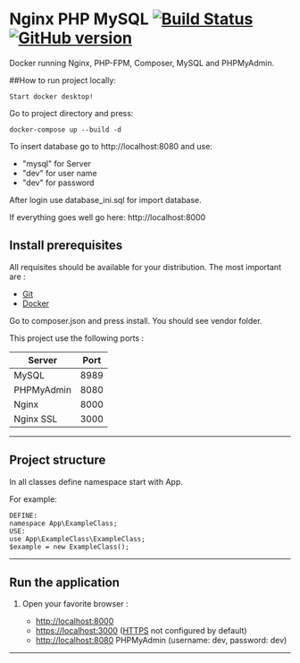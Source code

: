 # Nginx PHP MySQL [![Build Status](https://travis-ci.org/nanoninja/docker-nginx-php-mysql.svg?branch=master)](https://travis-ci.org/nanoninja/docker-nginx-php-mysql) [![GitHub version](https://badge.fury.io/gh/nanoninja%2Fdocker-nginx-php-mysql.svg)](https://badge.fury.io/gh/nanoninja%2Fdocker-nginx-php-mysql)

Docker running Nginx, PHP-FPM, Composer, MySQL and PHPMyAdmin.

##How to run project locally:
```
Start docker desktop!
```
Go to project directory and press:
```
docker-compose up --build -d
```
To insert database go to http://localhost:8080 and use:
* "mysql" for Server
* "dev" for user name
* "dev" for password

After login use database_ini.sql for import database.

If everything goes well go here: http://localhost:8000



## Install prerequisites

All requisites should be available for your distribution. The most important are :

* [Git](https://git-scm.com/downloads)
* [Docker](https://docs.docker.com/engine/installation/)

Go to composer.json and press install. You should see vendor folder.


This project use the following ports :

| Server     | Port |
|------------|------|
| MySQL      | 8989 |
| PHPMyAdmin | 8080 |
| Nginx      | 8000 |
| Nginx SSL  | 3000 |

___
## Project structure

In all classes define namespace start with App.

For example:

```
DEFINE:
namespace App\ExampleClass;
USE:
use App\ExampleClass\ExampleClass;
$example = new ExampleClass();
```

___

## Run the application

1. Open your favorite browser :

    * [http://localhost:8000](http://localhost:8000/)
    * [https://localhost:3000](https://localhost:3000/) ([HTTPS](#configure-nginx-with-ssl-certificates) not configured by default)
    * [http://localhost:8080](http://localhost:8080/) PHPMyAdmin (username: dev, password: dev)
   

___